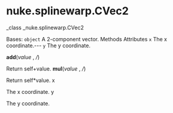 # nuke.splinewarp.CVec2
_class _nuke.splinewarp.CVec2

Bases: `object`
A 2-component vector.
Methods
Attributes
`x`  The x coordinate.---
`y`  The y coordinate.

__add__(_value_ , _/_)

Return self+value.
__mul__(_value_ , _/_)

Return self*value.
x

The x coordinate.
y

The y coordinate.